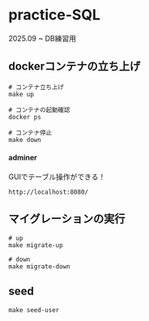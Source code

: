 # practice-SQL
2025.09 ~ DB練習用

## dockerコンテナの立ち上げ
```
# コンテナ立ち上げ
make up

# コンテナの起動確認
docker ps

# コンテナ停止
make down
```

#### adminer
GUIでテーブル操作ができる！
```
http://localhost:8080/
```

## マイグレーションの実行
```
# up
make migrate-up

# down
make migrate-down
```

## seed
```
make seed-user
```